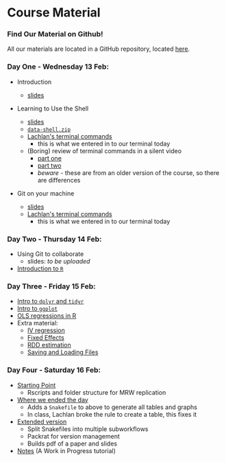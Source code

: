 # Course Material

### Find Our Material on Github!
All our materials are located in a GitHub repository, located [here](https://github.com/pp4rs/2019-foundations-uzh-material).

### Day One - Wednesday 13 Feb:

* Introduction
    - [slides][1]

* Learning to Use the Shell
    - [slides][2]
    - [`data-shell.zip`][3]
    - [Lachlan's terminal commands][4]
        - this is what we entered in to our terminal today
    - (Boring) review of terminal commands in a silent video
        - [part one][5]
        - [part two][6]
        - *beware* - these are from an older version of the course, so there are differences
* Git on your machine
    - [slides][16]
    - [Lachlan's terminal commands][7]
        - this is what we entered in to our terminal today

### Day Two - Thursday 14 Feb:

* Using Git to collaborate
     - slides: *to be uploaded*
* [Introduction to `R`][8]

### Day Three - Friday 15 Feb:

* [Intro to `dplyr` and `tidyr`][9]
* [Intro to `ggplot`][10]
* [OLS regressions in R][11]
* Extra material:
    - [IV regression][12]
    - [Fixed Effects][13]
    - [RDD estimation][14]
    - [Saving and Loading Files][15]

### Day Four - Saturday 16 Feb:

* [Starting Point][17]
    - Rscripts and folder structure for MRW replication
* [Where we ended the day][18]
    - Adds a `Snakefile` to above to generate all tables and graphs
    - In class, Lachlan broke the rule to create a table, this fixes it
* [Extended version][19]
    - Split Snakefiles into multiple subworkflows
    - Packrat for version management
    - Builds pdf of a paper and slides
* [Notes][20] (A Work in Progress tutorial)

<!-- here's the links -->


[1]: https://github.com/pp4rs/2019-foundations-uzh-material/raw/master/01-intro/slides-intro.pdf
[2]: https://github.com/pp4rs/2019-foundations-uzh-material/raw/master/02-terminal/terminal.pdf
[3]: https://github.com/pp4rs/2019-foundations-uzh-material/raw/master/02-terminal/data-shell.zip
[4]: https://github.com/pp4rs/2019-foundations-uzh-material/raw/master/02-terminal/terminal_commands_log.txt
[5]: https://asciinema.org/a/135337
[6]: https://asciinema.org/a/22LOkjzigHx4UPuJbusfkdeJo
[7]: https://github.com/pp4rs/2019-foundations-uzh-material/raw/master/03-git-local/git_command_log.txt
[8]: https://github.com/pp4rs/2019-foundations-uzh-material/raw/master/05-R/0_basics.zip
[9]: https://github.com/pp4rs/2019-foundations-uzh-material/raw/master/05-R/1_dplyr_tidyr.zip
[10]: https://github.com/pp4rs/2019-foundations-uzh-material/raw/master/05-R/2_ggplot.zip
[11]: https://github.com/pp4rs/2019-foundations-uzh-material/raw/master/05-R/4_ols.zip
[12]: https://github.com/pp4rs/2019-foundations-uzh-material/raw/master/05-R/5_iv.zip
[13]: https://github.com/pp4rs/2019-foundations-uzh-material/raw/master/05-R/6_fixed_effects.zip
[14]: https://github.com/pp4rs/2019-foundations-uzh-material/raw/master/05-R/7_rdd.zip
[15]: https://github.com/pp4rs/2019-foundations-uzh-material/raw/master/05-R/3_io.zip
[16]: https://github.com/pp4rs/2019-foundations-uzh-material/raw/master/03-git-local/git-local.pdf
[17]: https://github.com/lachlandeer/snakemake-econ-r-learner
[18]: https://github.com/pp4rs/2019-snakemake-zurich
[19]: https://github.com/pp4rs/2019-snakemake-zurich/tree/complete_version
[20]: https://lachlandeer.github.io/snakemake-econ-r-tutorial/
<!-- UNTIL YOU POST STUFF, HAVE A SCHEDULE LIKE BELOW -->

<!-- ## Week 1
* Introduction
* Using the terminal
* Version Control with Git
* Python - Basics

## Week 2

* Python - NumPy
* Python - SciPy
* Python - Pandas
* Python - Plotting
* Python - Linear Models
* R - Basics
* R - knitr
* R - Data Analysis
* R - Plotting
* R - Advanced

## Week 3

* R - Econometrics
* R - GIS Tools
* Python - Webscraping
* SQL - Introduction
* Build Tools - Snakemake -->


<!-- # icon store
* python [<img src="https://image.flaticon.com/icons/svg/2/2181.svg" width="20" height="20" />]()
* pdf   [<img src="https://image.flaticon.com/icons/svg/29/29099.svg" width="20" height="20" />]()
* R   [<img src="https://www.blockspring.com/assets/r_icon-4430867d3ab1a3b1c975a195aabc5051a7099973eccd9cd00f8ea8c796b2e950.png" width="20" height="20" />]()
* gitlab  [<img src="https://about.gitlab.com/ico/favicon.ico" width="20" height="20" />]()
* jupyter  [<img src="https://nbsphinx.readthedocs.io/en/0.1.0/_images/example_17_0.png" width="30" height="30" />]()
* bash [<img src="https://cdn4.iconfinder.com/data/icons/document-file-types-black/347/extention_file_type_black_115-512.png" width="30" height="30" />]() -->
